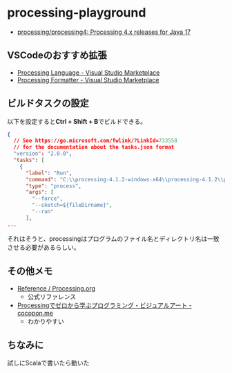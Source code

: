 # processing-playground

- [processing/processing4: Processing 4.x releases for Java 17](https://github.com/processing/processing4)

## VSCodeのおすすめ拡張

- [Processing Language - Visual Studio Marketplace](https://marketplace.visualstudio.com/items?itemName=Tobiah.language-pde)
- [Processing Formatter - Visual Studio Marketplace](https://marketplace.visualstudio.com/items?itemName=millennIumAMbiguity.processing-formatter)

## ビルドタスクの設定

以下を設定すると**Ctrl + Shift + B**でビルドできる。

```json
{
  // See https://go.microsoft.com/fwlink/?LinkId=733558
  // for the documentation about the tasks.json format
  "version": "2.0.0",
  "tasks": [
    {
      "label": "Run",
      "command": "C:\\processing-4.1.2-windows-x64\\processing-4.1.2\\processing-java.exe", // <-- ここはよしなに変更
      "type": "process",
      "args": [
        "--force",
        "--sketch=${fileDirname}",
        "--run"
      ],
...

```

それはそうと、processingはプログラムのファイル名とディレクトリ名は一致させる必要があるらしい。

## その他メモ

- [Reference / Processing.org](https://processing.org/reference)
  - 公式リファレンス
- [Processingでゼロから学ぶプログラミング・ビジュアルアート - cocopon.me](https://cocopon.me/zero-pde/)
  - わかりやすい

## ちなみに

試しにScalaで書いたら動いた
